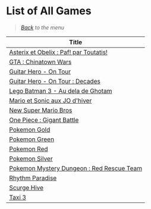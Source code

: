 # List of All Games


> *[Back](../games.md) to the menu*

| Title |
| --- |
| [Asterix et Obelix : Paf! par Toutatis!](https://fr.m.wikipedia.org/wiki/Ast%C3%A9rix_et_Ob%C3%A9lix_:_Paf_!_Par_Toutatis_!) |
| [GTA : Chinatown Wars](https://fr.m.wikipedia.org/wiki/Grand_Theft_Auto:_Chinatown_Wars) |
| [Guitar Hero - On Tour](https://fr.m.wikipedia.org/wiki/Guitar_Hero:_On_Tour) |
| [Guitar Hero - On Tour : Decades](https://simple.m.wikipedia.org/wiki/Guitar_Hero_On_Tour:_Decades) |
| [Lego Batman 3 - Au dela de Ghotam](https://fr.m.wikipedia.org/wiki/Lego_Batman_3_:_Au-del%C3%A0_de_Gotham) |
| [Mario et Sonic aux JO d'hiver](https://fr.m.wikipedia.org/wiki/Mario_et_Sonic_aux_Jeux_olympiques_d%27hiver) |
| [New Super Mario Bros](https://mario.fandom.com/fr/wiki/New_Super_Mario_Bros.) |
| [One Piece : Gigant Battle](https://fr.m.wikipedia.org/wiki/One_Piece:_Gigant_Battle!) |
| [Pokemon Gold](https://fr.m.wikipedia.org/wiki/Pok%C3%A9mon_Or_et_Argent) |
| [Pokemon Green](https://fr.m.wikipedia.org/wiki/Pok%C3%A9mon_Rouge_et_Bleu) |
| [Pokemon Red](https://fr.m.wikipedia.org/wiki/Pok%C3%A9mon_Rouge_et_Bleu) |
| [Pokemon Silver](https://fr.m.wikipedia.org/wiki/Pok%C3%A9mon_Or_et_Argent) |
| [Pokemon Mystery Dungeon : Red Rescue Team](https://fr.m.wikipedia.org/wiki/Pok%C3%A9mon_Donjon_Myst%C3%A8re_:_%C3%89quipe_de_secours_rouge_et_%C3%89quipe_de_secours_bleue) |
| [Rhythm Paradise](https://fr.m.wikipedia.org/wiki/Rhythm_Paradise) |
| [Scurge Hive](https://en.m.wikipedia.org/wiki/Scurge:_Hive) |
| [Taxi 3](https://fr.m.wikipedia.org/wiki/Taxi_3_(jeu_vid%C3%A9o)) |
